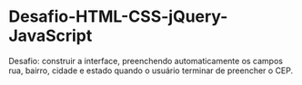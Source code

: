 # Desafio-HTML-CSS-jQuery-JavaScript
Desafio: construir a interface, preenchendo automaticamente os campos rua, bairro, cidade e estado quando o usuário terminar de preencher o CEP.
